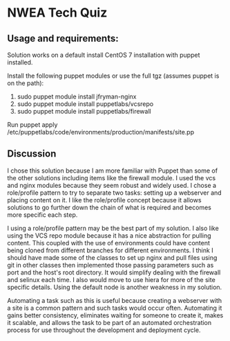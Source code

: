 NWEA Tech Quiz
=======

Usage and requirements:
-----------

Solution works on a default install CentOS 7 installation with puppet installed.

Install the following puppet modules or use the full tgz (assumes puppet is on the path):

1. sudo puppet module install jfryman-nginx
2. sudo puppet module install puppetlabs/vcsrepo
3. sudo puppet module install puppetlabs/firewall

Run puppet apply /etc/puppetlabs/code/environments/production/manifests/site.pp

Discussion
-----------


I chose this solution because I am more familiar with Puppet than some of the other solutions including items like the firewall module.  I used the vcs and nginx modules because they seem robust and widely used.  I chose a role/profile pattern to try to separate two tasks: setting up a webserver and placing content on it.  I like the role/profile concept because it allows solutions to go further down the chain of what is required and becomes more specific each step.  

I using a role/profile pattern may be the best part of my solution.  I also like using the VCS repo module because it has a nice abstraction for pulling content.  This coupled with the use of environments could have content being cloned from different branches for different environments.  I think I should have made some of the classes to set up nginx and pull files using git in other classes then implemented those passing parameters such as port and the host's root directory.  It would simplify dealing with the firewall and selinux each time.  I also would move to use hiera for more of the site specific details.  Using the default node is another weakness in my solution.    

Automating a task such as this is useful because creating a webserver with a site is a common pattern and such tasks would occur often.  Automating it gains better consistency, eliminates waiting for someone to create it, makes it scalable, and allows the task to be part of an automated orchestration process for use throughout the development and deployment cycle.
